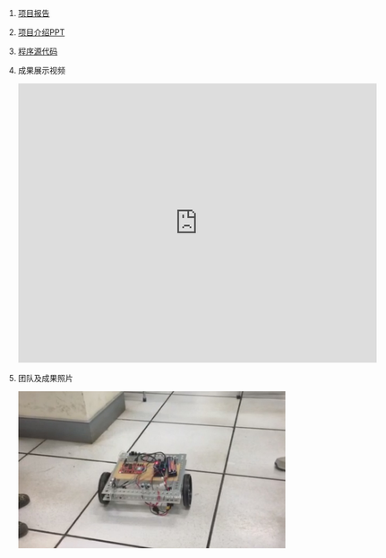 1. [项目报告](https://github.com/kinggolzu/Introduction-to-Computer/blob/master/content/production/2016/group1/report.docx?raw=true)
2. [项目介绍PPT](https://github.com/kinggolzu/Introduction-to-Computer/blob/master/content/production/2016/group1/slide.pptx?raw=true)
3. [程序源代码](https://github.com/kinggolzu/Introduction-to-Computer/blob/master/content/production/2016/group1/source.xml?raw=true)
3. 成果展示视频
	
	<iframe frameborder="0" width="640" height="498" src="https://v.qq.com/iframe/player.html?vid=v036264euhi&tiny=0&auto=0" allowfullscreen></iframe>
	
4. 团队及成果照片

	![](group1-2.png)